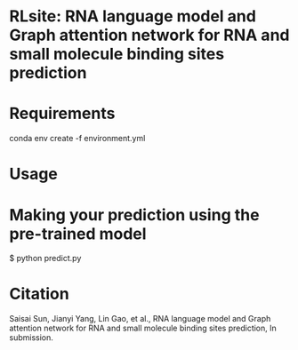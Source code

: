 # RLsite: RNA language model and Graph attention network for RNA and small molecule binding sites prediction

# Requirements

conda env create -f environment.yml

# Usage

# Making your prediction using the pre-trained model 

$ python predict.py

# Citation
Saisai Sun, Jianyi Yang, Lin Gao, et al., RNA language model and Graph attention network for RNA and small molecule binding sites prediction, In submission.
